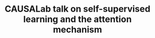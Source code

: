 ---
title: CAUSALab talk on self-supervised learning and the attention mechanism 
presentation_date: October 29, 2021
img: /assets/img/talks/embeddings.png
category: research talks
slides: true
slides_keynote: https://drive.google.com/file/d/1OtJB5sNmbbducyifoUYXFPTOxzpTqEeC/view?usp=sharing
slides_ppt: https://docs.google.com/presentation/d/1_Q36M0tuS9ZxkQNakd3CUGI_ArdlULik/edit?usp=sharing&ouid=107160263751202522175&rtpof=true&sd=true
slides_pdf: https://drive.google.com/file/d/1Jg7qQWO6VGCdbA3lco3OGpaxqiEpN379/view?usp=sharing
summary: A brief introduction for the CAUSALab to the self-supervised learning paradigm, attention-based models from deep learning, and the Transformer architecture. I begin by highlighting the fervent interest in causal inference (CI) from the machine learning (ML) community, which comes as a surprise to most researchers in epidemiology and CI. The longer-term goal is to invent methods for integrating causality into machine learning systems, with the <em>hard generalization problem</em> in mind. This is in contrast to the converse, integrating ML into CI, which has typically taken a much less ambitious form, such as fitting a propensity score model with a learning algorithm. 
# Can add a blog link to a relevant blog post here.
# Can also add a code link to relevant code here.
# Can even add a poster link.
---
